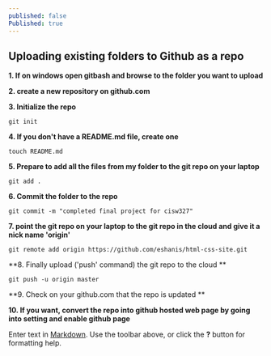 ```yaml
---
published: false
Published: true
---
```

## Uploading existing folders to Github as a repo

**1. If on windows open gitbash and browse to the folder you want to upload**

**2. create a new repository on github.com**

**3. Initialize the repo**
```
git init
```

**4. If you don't have a README.md file, create one**
```
touch README.md
```

**5. Prepare to add all the files from my folder to the git repo on your laptop**

```
git add .
```

**6. Commit the folder to the repo**

```
git commit -m "completed final project for cisw327"
```

**7. point the git repo on your laptop to the git repo in the cloud and give it a nick name 'origin'**

```
git remote add origin https://github.com/eshanis/html-css-site.git
```

**8. Finally upload ('push' command) the git repo to the cloud **

```
git push -u origin master
```

**9. Check on your github.com that the repo is updated **


**10. If you want, convert the repo into github hosted web page by going into setting and enable github page**






Enter text in [Markdown](http://daringfireball.net/projects/markdown/). Use the toolbar above, or click the **?** button for formatting help.
